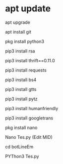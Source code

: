 # apt update

apt upgrade

apt install git

pkg install python3

pip3 install rsa

pip3 install thrift==0.11.0

pip3 install requests

pip3 install bs4

pip3 install gtts

pip3 install pytz

pip3 install humanfriendly

pip3 install googletrans

pkg install nano



Nano Tes.py    (Edit MID)

cd botLineEm

PYThon3 Tes.py
